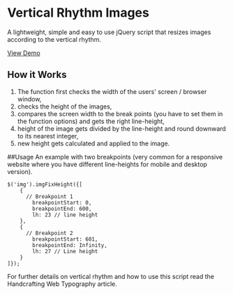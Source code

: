 # Vertical Rhythm Images
A lightweight, simple and easy to use jQuery script that resizes images according to the vertical rhythm.

[View Demo]()

## How it Works
1. The function first checks the width of the users' screen / browser window,
2. checks the height of the images,
3. compares the screen width to the break points (you have to set them in the function options) and gets the right line-height,
4. height of the image gets divided by the line-height and round downward to its nearest integer,
5. new height gets calculated and applied to the image.

##Usage
An example with two breakpoints (very common for a responsive website where you have different line-heights for mobile and desktop version).
```
$('img').imgFixHeight({[
	{
	  // Breakpoint 1
		breakpointStart: 0,
		breakpointEnd: 600,
		lh: 23 // line height
	},
	{
	  // Breakpoint 2
		breakpointStart: 601,
		breakpointEnd: Infinity,
		lh: 27 // Line height
	}
]});
```
For further details on vertical rhythm and how to use this script read the Handcrafting Web Typography article.
